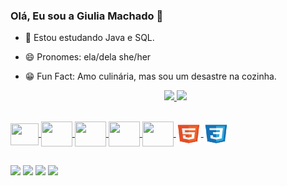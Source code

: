 ### Olá, Eu sou a Giulia Machado 👋


- 🌱 Estou estudando Java e SQL. 
- 😄 Pronomes: ela/dela she/her
- 😁 Fun Fact: Amo culinária, mas sou um desastre na cozinha.
  
  <div align="center">
  <a href="https://github.com/rafaballerini">
  <img height="150em" src="https://github-readme-stats.vercel.app/api?username=giuliamachado&show_icons=true&theme=tokyonight&include_all_commits=true&count_private=true"/>
  <img height="150em" src="https://github-readme-stats.vercel.app/api/top-langs/?username=giuliamachado&layout=compact&langs_count=7&theme=tokyonight"/>
</div>
  
  <div style="display: inline_block"><br>
  <img src="https://cdn.jsdelivr.net/gh/devicons/devicon/icons/java/java-original.svg" height="35" width="45" align="center"/>
  <img src="https://cdn.jsdelivr.net/gh/devicons/devicon/icons/microsoftsqlserver/microsoftsqlserver-plain-wordmark.svg" height="40" width="50" align="center"/>
  <img src="https://cdn.jsdelivr.net/gh/devicons/devicon/icons/php/php-original.svg"  height="40" width="50" align="center"/>
  <img src="https://cdn.jsdelivr.net/gh/devicons/devicon/icons/python/python-original.svg" height="40" width="50" align="center"/>
  <img src="https://cdn.jsdelivr.net/gh/devicons/devicon/icons/pandas/pandas-original.svg" height="40" width="50" align="center"/>
  <img align="center" alt="Giulia-HTML" height="30" width="40" src="https://raw.githubusercontent.com/devicons/devicon/master/icons/html5/html5-original.svg">
  <img align="center" alt="Giulia-CSS" height="30" width="40" src="https://raw.githubusercontent.com/devicons/devicon/master/icons/css3/css3-original.svg">
</div>
  
  ##
  
  <div>
    <a href="https://instagram.com/giulia.macz" target="_blank"><img src="https://img.shields.io/badge/-Instagram-%23E4405F?style=for-the-badge&logo=instagram&logoColor=white" target="_blank"></a>
    <a href="https://www.linkedin.com/in/rafaella-ballerini-45875016a" target="_blank"><img src="https://img.shields.io/badge/-LinkedIn-%230077B5?style=for-the-badge&logo=linkedin&logoColor=white" target="_blank"></a> 
    <a href="https://twitter.com/AngellShiny" target="_blank"><img src="https://img.shields.io/badge/Twitter-1DA1F2?style=for-the-badge&logo=twitter&logoColor=white"
target="_blank"></a>
    <a href="https://music.youtube.com/channel/UCiaU_nvTrtSTIeHWj4fkHng" target="_blank"><img src="https://img.shields.io/badge/YouTube_Music-FF0000?style=for-the-badge&logo=youtube-music&logoColor=white" target="_blank"></a> 
  </div> 
   


